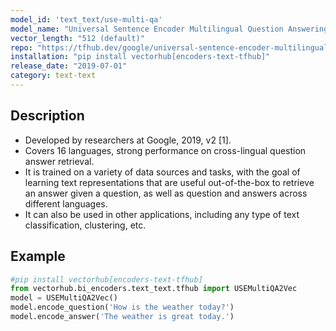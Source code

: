 ```yaml
---
model_id: 'text_text/use-multi-qa'
model_name: "Universal Sentence Encoder Multilingual Question Answering"
vector_length: "512 (default)"
repo: "https://tfhub.dev/google/universal-sentence-encoder-multilingual-qa/3"
installation: "pip install vectorhub[encoders-text-tfhub]"
release_date: "2019-07-01"
category: text-text
---
```


## Description

- Developed by researchers at Google, 2019, v2 [1].
- Covers 16 languages, strong performance on cross-lingual question answer retrieval.
- It is trained on a variety of data sources and tasks, with the goal of learning text representations that are useful out-of-the-box to retrieve an answer given a question, as well as question and answers across different languages.
- It can also be used in other applications, including any type of text classification, clustering, etc.

## Example

```python
#pip install vectorhub[encoders-text-tfhub]
from vectorhub.bi_encoders.text_text.tfhub import USEMultiQA2Vec
model = USEMultiQA2Vec()
model.encode_question('How is the weather today?')
model.encode_answer('The weather is great today.')
```
